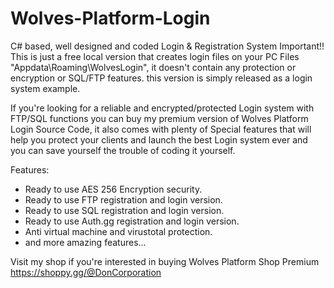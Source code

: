 # Wolves-Platform-Login
C# based, well designed and coded Login &amp; Registration System
Important!!
This is just a free local version that creates login files on your PC Files "Appdata\Roaming\WolvesLogin\", it doesn't contain any protection
or encryption or SQL/FTP features. this version is simply released as a login system example.

If you're looking for a reliable and encrypted/protected Login system with FTP/SQL functions you can buy my premium version of
Wolves Platform Login Source Code, it also comes with plenty of Special features that will help you protect your clients and launch
the best Login system ever and you can save yourself the trouble of coding it yourself.

Features:
- Ready to use AES 256 Encryption security.
- Ready to use FTP registration and login version.
- Ready to use SQL registration and login version.
- Ready to use Auth.gg registration and login version.
- Anti virtual machine and virustotal protection.
- and more amazing features...

Visit my shop if you're interested in buying Wolves Platform Shop Premium
https://shoppy.gg/@DonCorporation
